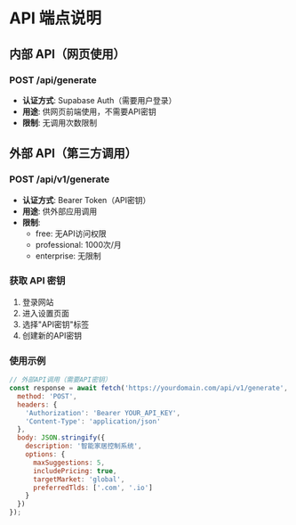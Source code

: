 # API 端点说明

## 内部 API（网页使用）

### POST /api/generate
- **认证方式**: Supabase Auth（需要用户登录）
- **用途**: 供网页前端使用，不需要API密钥
- **限制**: 无调用次数限制

## 外部 API（第三方调用）

### POST /api/v1/generate
- **认证方式**: Bearer Token（API密钥）
- **用途**: 供外部应用调用
- **限制**: 
  - free: 无API访问权限
  - professional: 1000次/月
  - enterprise: 无限制

### 获取 API 密钥
1. 登录网站
2. 进入设置页面
3. 选择"API密钥"标签
4. 创建新的API密钥

### 使用示例

```javascript
// 外部API调用（需要API密钥）
const response = await fetch('https://yourdomain.com/api/v1/generate', {
  method: 'POST',
  headers: {
    'Authorization': 'Bearer YOUR_API_KEY',
    'Content-Type': 'application/json'
  },
  body: JSON.stringify({
    description: '智能家居控制系统',
    options: {
      maxSuggestions: 5,
      includePricing: true,
      targetMarket: 'global',
      preferredTlds: ['.com', '.io']
    }
  })
});
```